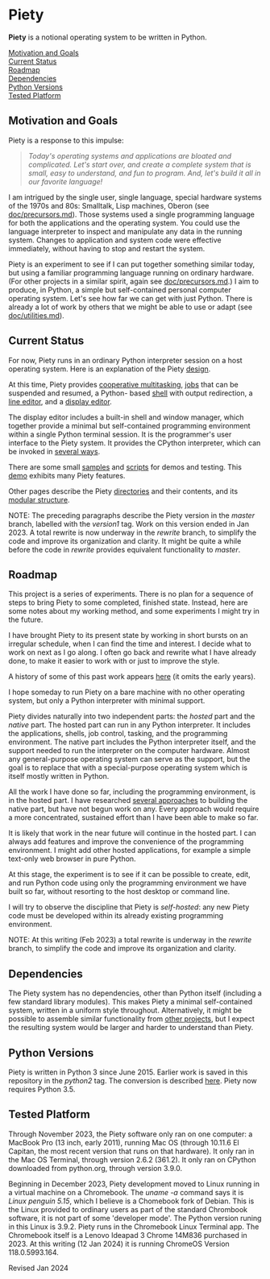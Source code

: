 
Piety
=====

**Piety** is a notional operating system to be written in Python.

[Motivation and Goals](#Motivation-and-Goals)  
[Current Status](#Current-Status)  
[Roadmap](#Roadmap)  
[Dependencies](#Dependencies)  
[Python Versions](#Python-Versions)  
[Tested Platform](#Tested-Platform)

## Motivation and Goals ##

Piety is a response to this impulse:

> *Today's operating systems and applications are bloated and
> complicated.  Let's start over, and create a complete system that is
> small, easy to understand, and fun to program.  And, let's build it
> all in our favorite language!*

I am intrigued by the single user, single language, special hardware
systems of the 1970s and 80s: Smalltalk, Lisp machines, Oberon (see
[doc/precursors.md](doc/precursors.md)).   Those systems used a single
programming language for both the applications and the operating system.
You could use the language interpreter to inspect and manipulate any data
in the running system.  Changes to application and system code were
effective immediately, without having to stop and restart the system.

Piety is an experiment to see if I can put together something similar
today, but using a familiar programming language running on ordinary
hardware. (For other projects in a similar spirit, again see
[doc/precursors.md](doc/precursors.md).)  I aim to produce, in Python, a
simple but self-contained personal computer operating system.  Let's  see
how far we can get with just Python. There is already a lot of work by
others that we might be able to use or adapt (see
[doc/utilities.md](doc/utilities.md)).

## Current Status ##

For now, Piety runs in an ordinary Python interpreter session on a host
operating system.   Here is an explanation of the Piety
[design](doc/analogies.md).


At this time, Piety provides [cooperative multitasking](piety/README.md),
[jobs](scripts/session.md) that can be suspended and resumed, a Python-
based [shell](shells/wyshka.md) with output redirection,  a [line
editor](editors/ed.md), and a [display editor](editors/edsel.md). 

The display editor includes a built-in shell and window manager, which
together provide a minimal but self-contained programming environment
within a single Python terminal session.  It is the programmer's user
interface to the Piety system.  It provides the CPython interpreter,
which can be invoked in
[several ways](editors/edsel.md#Writing-and-running-Python-in-edsel).

There are some small [samples](samples/README.md) and
[scripts](scripts/README) for demos and testing.  This
[demo](scripts/demo.md) exhibits many Piety features.

Other pages describe the Piety [directories](DIRECTORIES.md) and their
contents, and its [modular structure](doc/modules.md).

NOTE: The preceding paragraphs describe the Piety version in the
*master* branch, labelled with the *version1* tag.  Work on this
version ended in Jan 2023.  A total rewrite is now underway in the *rewrite*
branch, to simplify the code and improve its organization and clarity.
It might be quite a while before the code in *rewrite* provides
equivalent functionality to *master*.

## Roadmap ##

This project is a series of experiments. There is no plan for a sequence
of steps to bring Piety to some completed, finished state.  Instead, here
are some notes about my working method, and some experiments I might try
in the future.

I have brought Piety to its present state by working  in short
bursts on an irregular schedule, when I can find the time and interest.  I
decide what to work on next as I go along.  I often go back and rewrite
what I have already done, to make it easier to work with or just to
improve the style.

A history of some of this past work appears [here](BRANCH.md) (it omits
the early years).

I hope someday to run Piety on a bare machine with no other
operating system, but only a Python interpreter with minimal support.

Piety divides naturally into two independent parts: the *hosted* part and
the *native* part.  The hosted part can run in any Python interpreter. It
includes the applications, shells, job control, tasking, and the
programming environment. The native part includes the  Python interpreter
itself, and the support needed to run the interpreter  on the computer
hardware.   Almost any general-purpose operating system can serve as the
support, but the goal is to replace that with a special-purpose operating
system which is itself mostly written in Python.

All the work I have done so far, including the programming environment, is
in the hosted part.  I have researched [several
approaches](doc/baremachine.md) to building the native part, but have not
begun work on any.   Every approach would require a more concentrated,
sustained effort than I have been able to make so far.

It is likely that work in the near future will continue in the hosted part.
I can always add features and improve the convenience of the programming
environment.  I might add other hosted applications, for example a simple
text-only web browser in pure Python.  

At this stage, the experiment is to see if it can be possible to create,
edit, and run Python code using only the programming environment we have
built so far, without resorting to the host desktop or command line.

I will try to observe the discipline that Piety is *self-hosted*: any new
Piety code must be developed within its already existing programming
environment.

NOTE: At this writing (Feb 2023) a total rewrite is underway in the
*rewrite* branch, to simplify the code and improve its organization
and clarity.

## Dependencies ##

The Piety system has no dependencies, other than Python itself
(including a few standard library modules).  This makes Piety a
minimal self-contained system, written in a uniform style throughout.
Alternatively, it might be possible to assemble similar functionality
from [other projects](doc/utilities.md), but I expect the resulting
system would be larger and harder to understand than Piety.

## Python Versions ##

Piety is written in Python 3 since June 2015.   Earlier work is saved in
this repository in the *python2* tag.  The conversion is described
[here](doc/python3.md).   Piety now requires Python 3.5.

## Tested Platform ##

Through November 2023, the Piety software only ran on one computer: a
MacBook Pro (13 inch, early 2011), running Mac OS (through 10.11.6 El
Capitan, the most recent version that runs on that hardware).    It
only ran in the Mac OS Terminal, through version 2.6.2 (361.2). It
only ran on CPython downloaded from python.org, through version 3.9.0.

Beginning in December 2023, Piety development moved to Linux
running in a virtual machine on a Chromebook.  The *uname -a* command
says it is *Linux penguin 5.15*, which I believe is a Chomebook fork of
Debian. This is the Linux provided to ordinary users as part
of the standard Chrombook software, it is not part of some 'developer
mode'.   The Python version runing in this Linux is 3.9.2.
Piety runs in the Chromebook Linux Terminal app.
The Chromebook itself is a Lenovo Ideapad 3 Chrome  14M836
purchased in 2023.  At this writing (12 Jan 2024) it is running
ChromeOS Version 118.0.5993.164.

Revised Jan 2024

